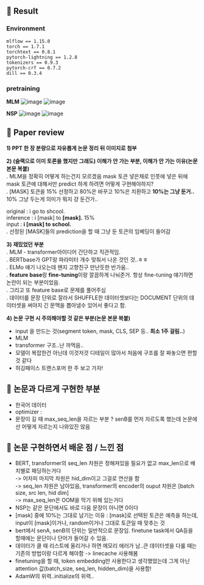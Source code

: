 ## 🤗 Result
### Environment
```
mlflow == 1.15.0
torch == 1.7.1
torchtext == 0.8.1
pytorch-lightning == 1.2.8
tokenizers == 0.9.3
pytorch-crf == 0.7.2
dill == 0.3.4
```

### pretraining
**MLM**
![image](https://user-images.githubusercontent.com/46675408/124102640-81f47600-da9b-11eb-86e8-18f7897fae89.png)
![image](https://user-images.githubusercontent.com/46675408/124102899-bb2ce600-da9b-11eb-814f-30b2761b0f5c.png)


**NSP**
![image](https://user-images.githubusercontent.com/46675408/124102824-a7817f80-da9b-11eb-8217-a6dff6d797dd.png)
![image](https://user-images.githubusercontent.com/46675408/124103027-d992e180-da9b-11eb-8246-83efdb01650d.png)


## 🤔 Paper review
**1) PPT 한 장 분량으로 자유롭게 논문 정리 뒤 이미지로 첨부**


**2) (슬랙으로 이미 토론을 했지만 그래도) 이해가 안 가는 부분, 이해가 안 가는 이유(논문 본문 복붙)**<BR>
. MLM을 정확히 어떻게 하는건지 모르겠음 mask 토큰 넣은채로 인풋에 넣은 뒤에 mask 토큰에 대해서만 predict 하게 하려면 어떻게 구현해야하지?<br>
. [MASK] 토큰을 15% 선정하고 80%은 바꾸고 10%은 치환하고 **10%는 그냥 둔거..** 10% 그냥 두는게 의미가 뭐지 걍 둔건가..<BR>

original :    i go to shcool.<BR>
inference :    i [mask] to **[mask].** 15%<BR>
input :        **i [mask] to school.**<BR>
. 선정된 [MASK]들의 prediction을 할 때 그냥 둔 토큰의 임베딩이 들어감

**3) 재밌었던 부분**<BR>
. MLM - transformer아이디어 간단하고 직관적임. <BR>
. BERTbase가 GPT랑 파라미터 개수 맞춰서 나온 것인 것..ㅎㅎ<BR>
. ELMo 얘기 나오는데 왠지 고향친구 만난듯한 반가움..<BR>
. **feature base**랑 **fine-tuning**이랑 깔끔하게 나눠준거. 항상 fine-tuning 얘기하면 논란이 되는 부분이었음.<BR>
. 그리고 또 feature base로 문제를 풀어주심<BR>
. 데이터를 문장 단위로 잘라서 SHUFFLE한 데이터셋보다는 DOCUMENT 단위의 데이터셋을 써야지 긴 문맥을 뽑아낼수 있어서 좋다고 함.<BR>
  
**4) 논문 구현 시 주의해야할 것 같은 부분(논문 본문 복붙)**<BR>
- input 을 만드는 것(segment token, mask, CLS, SEP 등.. **최소 1주 걸림..**)
- MLM 
- transformer 구조..난 까먹음..
- 모델이 복잡한건 아닌데 이것저것 디테일이 많아서 처음에 구조를 잘 짜놓으면 편할것 같다
- 허깅페이스 트랜스포머 한 주 보고 가자!

## 🤫 논문과 다르게 구현한 부분
  
- 한국어 데이터
- optimizer : 
- 문장이 길 때 max_seq_len을 자르는 부분 ? senB를 먼저 자르도록 했는데 논문에선 어떻게 자르는지 나와있진 않음
  
## 🤭 논문 구현하면서 배운 점 / 느낀 점
 
- BERT, transformer의 seq_len 차원은 정해져있을 필요가 없고 max_len으로 배치별로 패딩하는거다<br>
  -> 어차피 마지막 차원은 hid_dim이고 그걸로 연산을 함<br>
  -> seq_len 차원은 남아있음, transformer의 encoder의 ouput 차원은 [batch size, src len, hid dim]<br>
  -> max_seq_len은 OOM을 막기 위해 있는거다<br>
- NSP는 같은 문단에서도 바로 다음 문장이 아니면 0이다 
- [mask] 중에 10%는 그대로 남기는 이유 : [mask]로 선택된 토큰은 예측을 하는데, input이 [mask]이거나, random이거나 그대로 토큰일 때 맞추는 것
- bert에서 senA, senB의 단위는 일반적으로 문장임. finetune task에서 QA등을 할때에는 문단이나 단어가 들어갈 수 있음.
- 데이터가 클 때 리스트에 올리거나 하면 메모리 에러가 남..큰 데이터셋을 다룰 때는 기존의 방법이랑 다르게 해야함 -> linecache 사용해봄
- finetuning을 할 때, token embedding만 사용한다고 생각했었는데 그게 아닌 attention 값(batch_size, seq_len, hidden_dim)을 사용함!
- AdamW의 위력..initialize의 위력..
